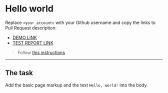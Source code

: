 # Hello world
Replace `<your_account>` with your Github username and copy the links to Pull Request description:
- [DEMO LINK](https://kostiantin-hudzenko.github.io/layout_hello-world/)
- [TEST REPORT LINK](https://kostiantin-hudzenko.github.io/layout_hello-world/report/html_report/)

> Follow [this instructions](https://mate-academy.github.io/layout_task-guideline/#how-to-solve-the-layout-tasks-on-github)
___

## The task 
Add the basic page markup and the text `Hello, world!` into the body.
